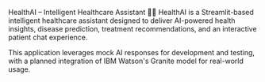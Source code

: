 HealthAI – Intelligent Healthcare Assistant 🏥🤖
HealthAI is a Streamlit-based intelligent healthcare assistant designed to deliver AI-powered health insights, disease prediction, treatment recommendations, and an interactive patient chat experience.

This application leverages mock AI responses for development and testing, with a planned integration of IBM Watson's Granite model for real-world usage.

